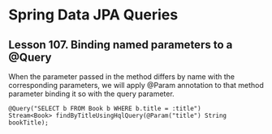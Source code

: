 # Spring Data JPA Queries

## Lesson 107. Binding named parameters to a @Query

When the parameter passed in the method differs by name with
the corresponding parameters, we will apply @Param annotation 
to that method parameter binding it so with the query parameter.

    @Query("SELECT b FROM Book b WHERE b.title = :title")
    Stream<Book> findByTitleUsingHqlQuery(@Param("title") String bookTitle);